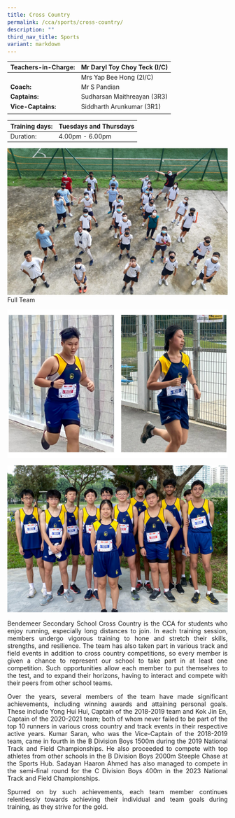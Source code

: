 ```yaml
---
title: Cross Country
permalink: /cca/sports/cross-country/
description: ""
third_nav_title: Sports
variant: markdown
---
```

|  **Teachers-in-Charge:** | Mr Daryl Toy Choy Teck (I/C) | 
| -------- | -------- |
|  | Mrs Yap Bee Hong (2I/C) |
|**Coach:** | Mr S Pandian|
|**Captains:** | Sudharsan Maithreayan (3R3) |
|**Vice-Captains:** |  Siddharth Arunkumar (3R1)     |
|  |  |

| Training days: | Tuesdays and Thursdays  |
| - | -|
| Duration: |  4.00pm - 6.00pm |

![](/images/Cca/cca-crosscountry-n03.jpg)Full Team

![](/images/Cca/cca-crosscountry-n02.jpg)

![](/images/Cca/cca-crosscountry-n01.jpg)


<p style="text-align:justify">Bendemeer Secondary School Cross Country is the CCA for students who enjoy running, especially long distances to join.  In each training session, members undergo vigorous training to hone and stretch their skills, strengths, and resilience.  The team has also taken part in various track and field events in addition to cross country competitions, so every member is given a chance to represent our school to take part in at least one competition.  Such opportunities allow each member to put themselves to the test, and to expand their horizons, having to interact and compete with their peers from other school teams.</p>



<p style="text-align:justify">Over the years, several members of the team have made significant achievements, including winning awards and attaining personal goals.  These include Yong Hui Hui, Captain of the 2018-2019 team and Kok Jin En, Captain of the 2020-2021 team; both of whom never failed to be part of the top 10 runners in various cross country and track events in their respective active years.  Kumar Saran, who was the Vice-Captain of the 2018-2019 team, came in fourth in the B Division Boys 1500m during the 2019 National Track and Field Championships.  He also proceeded to compete with top athletes from other schools in the B Division Boys 2000m Steeple Chase at the Sports Hub.  Sadayan Haaron Ahmed has also managed to compete in the semi-final round for the C Division Boys 400m in the 2023 National Track and Field Championships.</p>


<p style="text-align:justify">Spurred on by such achievements, each team member continues relentlessly towards achieving their individual and team goals during training, as they strive for the gold.</p>